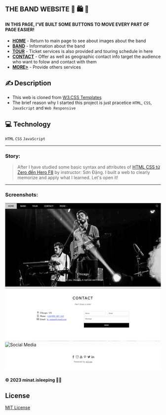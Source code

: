 ## THE BAND WEBSITE   🛒 🛍️ 🤑
#### IN THIS PAGE, I'VE BUILT SOME BUTTONS TO MOVE EVERY PART OF PAGE EASIER!
- __[HOME]()__    - Return to main page to see about images about the band
- __[BAND]()__    - Information about the band 
- __[TOUR]()__    - Ticket services is also provided and touring schedule in here
- __[CONTACT]()__ - Offer as well as geographic contact info target the audience who want to folow and contact with them
- __[MORE>]()__   - Provide others services

## :writing_hand: Description
* This web is cloned from [W3.CSS Templates](https://www.w3schools.com/w3css/w3css_templates.asp)
* The brief reason why I started this project is just pracetice `HTML`, `CSS`, `JavaScript` and `Web Responsive`

## :computer: Technology
`HTML` `CSS` `JavaScript`

---
### Story:
> After I have studied some basic syntax and attributes of [HTML CSS từ Zero đến Hero F8](https://fullstack.edu.vn/courses/html-css) by instructor: Sơn Đặng. I built a web to clearly memorize and apply what I learned. Let's open it! 
---
 ### Screenshots: 
![Home](https://github.com/minatisleeping/The-Band/blob/main/screenshots/home.png)
![Contact](https://github.com/minatisleeping/The-Band/blob/main/screenshots/contact.png)
![Social Media](https://github.com/minatisleeping/The-Band/blob/main/screenshots/social%20media.png) 
![Footer](https://github.com/minatisleeping/The-Band/blob/main/assets/img/places/footer.png) 

#### © 2023 minat.isleeping 🥱💤

## License
[MIT License](LICENSE)